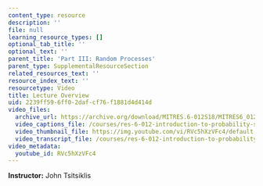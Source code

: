 ```yaml
---
content_type: resource
description: ''
file: null
learning_resource_types: []
optional_tab_title: ''
optional_text: ''
parent_title: 'Part III: Random Processes'
parent_type: SupplementalResourceSection
related_resources_text: ''
resource_index_text: ''
resourcetype: Video
title: Lecture Overview
uid: 2239ff59-6ff0-2daf-cf76-f1881d4d414d
video_files:
  archive_url: https://archive.org/download/MITRES.6-012S18/MITRES6_012S18_L22-01_300k.mp4
  video_captions_file: /courses/res-6-012-introduction-to-probability-spring-2018/e63631ce32e950c3a5f574f77b4e15cf_RVc5hXzVFc4.vtt
  video_thumbnail_file: https://img.youtube.com/vi/RVc5hXzVFc4/default.jpg
  video_transcript_file: /courses/res-6-012-introduction-to-probability-spring-2018/6f18cf5712590d4f7964833ae20caeed_RVc5hXzVFc4.pdf
video_metadata:
  youtube_id: RVc5hXzVFc4
---
```


**Instructor:** John Tsitsiklis